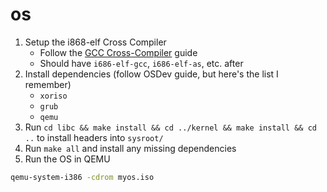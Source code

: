 # os

1. Setup the i868-elf Cross Compiler
    * Follow the [GCC Cross-Compiler](https://wiki.osdev.org/GCC_Cross-Compiler) guide
    * Should have `i686-elf-gcc`, `i686-elf-as`, etc. after
2. Install dependencies (follow OSDev guide, but here's the list I remember)
    * `xoriso`
    * `grub`
    * `qemu`
3. Run `cd libc && make install && cd ../kernel && make install && cd ..` to install headers into `sysroot/`
4. Run `make all` and install any missing dependencies
5. Run the OS in QEMU

```bash
qemu-system-i386 -cdrom myos.iso
```
